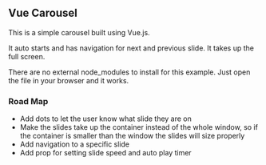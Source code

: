 ## Vue Carousel

This is a simple carousel built using Vue.js.

It auto starts and has navigation for next and previous slide. It takes up the full screen. 

There are no external node_modules to install for this example. Just open the file in your 
browser and it works. 

### Road Map

- Add dots to let the user know what slide they are on
- Make the slides take up the container instead of the whole window, so if the container 
is smaller than the window the slides will size properly
- Add navigation to a specific slide
- Add prop for setting slide speed and auto play timer